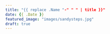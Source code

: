 ```yaml
---
title: "{{ replace .Name "-" " " | title }}"
date: {{ .Date }}
featured_image: "images/sandysteps.jpg"
draft: true
---
```


